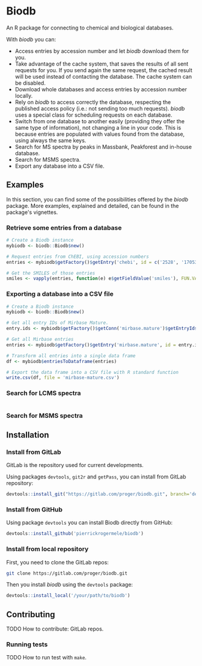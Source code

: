 Biodb
=====

An R package for connecting to chemical and biological databases.

With *biodb* you can:

 * Access entries by accession number and let *biodb* download them for you.
 * Take advantage of the cache system, that saves the results of all sent requests for you. If you send again the same request, the cached result will be used instead of contacting the database. The cache system can be disabled.
 * Download whole databases and access entries by accession number locally.
 * Rely on *biodb* to access correctly the database, respecting the published access policy (i.e.: not sending too much requests). *biodb* uses a special class for scheduling requests on each database.
 * Switch from one database to another easily (providing they offer the same type of information), not changing a line in your code. This is because entries are populated with values found from the database, using always the same keys.
 * Search for MS spectra by peaks in Massbank, Peakforest and in-house database.
 * Search for MSMS spectra.
 * Export any database into a CSV file.

## Examples

In this section, you can find some of the possibilities offered by the *biodb* package.
More examples, explained and detailed, can be found in the package's vignettes.

### Retrieve some entries from a database

```r
# Create a Biodb instance
mybiodb <- biodb::Biodb$new()

# Request entries from ChEBI, using accession numbers
entries <- mybiodb$getFactory()$getEntry('chebi', id = c('2528', '17053', '15440'))

# Get the SMILES of those entries 
smiles <- vapply(entries, function(e) e$getFieldValue('smiles'), FUN.VALUE = '')
```

### Exporting a database into a CSV file

```r
# Create a Biodb instance
mybiodb <- biodb::Biodb$new()

# Get all entry IDs of Mirbase Mature.
entry.ids <- mybiodb$getFactory()$getConn('mirbase.mature')$getEntryIds()

# Get all Mirbase entries
entries <- mybiodb$getFactory()$getEntry('mirbase.mature', id = entry.ids)

# Transform all entries into a single data frame
df <- mybiodb$entriesToDataframe(entries)

# Export the data frame into a CSV file with R standard function
write.csv(df, file = 'mirbase-mature.csv')
```

### Search for LCMS spectra

```r
```

### Search for MSMS spectra

## Installation

### Install from GitLab

GitLab is the repository used for current developments.

Using packages `devtools`, `git2r` and `getPass`, you can install from GitLab repository:
```r
devtools::install_git("https://gitlab.com/proger/biodb.git", branch='develop', credentials=git2r::cred_user_pass ("your_login", getPass::getPass()))
```

### Install from GitHub

Using package `devtools` you can install Biodb directly from GitHub:
```r
devtools::install_github('pierrickrogermele/biodb')
```

### Install from local repository

First, you need to clone the GitLab repos:
```bash
git clone https://gitlab.com/proger/biodb.git
```

Then you install *biodb* using the `devtools` package:
```r
devtools::install_local('/your/path/to/biodb')
```

## Contributing

 TODO How to contribute: GitLab repos.

### Running tests

 TODO How to run test with `make`.
